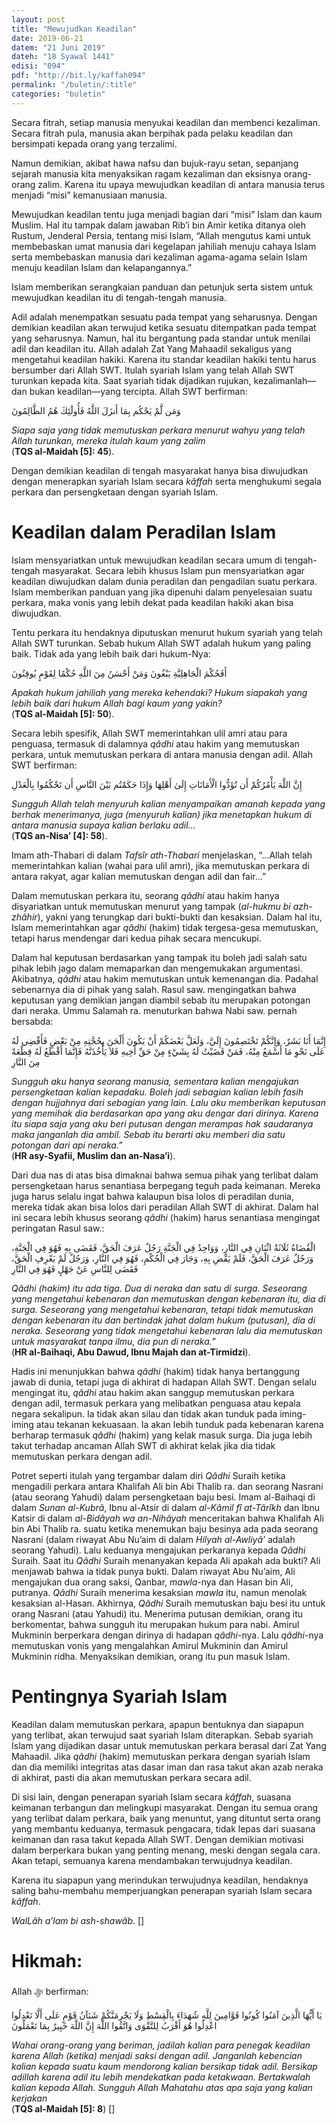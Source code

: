 ```yaml
---
layout: post
title: "Mewujudkan Keadilan"
date: 2019-06-21
datem: "21 Juni 2019"
dateh: "18 Syawal 1441"
edisi: "094"
pdf: "http://bit.ly/kaffah094"
permalink: "/buletin/:title"
categories: "buletin"
---
```


Secara fitrah, setiap manusia menyukai keadilan dan membenci kezaliman. Secara fitrah pula, manusia akan berpihak pada pelaku keadilan dan bersimpati kepada orang yang terzalimi.

Namun demikian, akibat hawa nafsu dan bujuk-rayu setan, sepanjang sejarah manusia kita menyaksikan ragam kezaliman dan eksisnya orang-orang zalim. Karena itu upaya mewujudkan keadilan di antara manusia terus menjadi “misi” kemanusiaan manusia.

Mewujudkan keadilan tentu juga menjadi bagian dari “misi” Islam dan kaum Muslim. Hal itu tampak dalam jawaban Rib’i bin Amir ketika ditanya oleh Rustum, Jenderal Persia, tentang misi Islam, “Allah mengutus kami untuk membebaskan umat manusia dari kegelapan jahiliah menuju cahaya Islam serta membebaskan manusia dari kezaliman agama-agama selain Islam menuju keadilan Islam dan kelapangannya.”

Islam memberikan serangkaian panduan dan petunjuk serta sistem untuk mewujudkan keadilan itu di tengah-tengah manusia.

Adil adalah menempatkan sesuatu pada tempat yang seharusnya. Dengan demikian keadilan akan terwujud ketika sesuatu ditempatkan pada tempat yang seharusnya. Namun, hal itu bergantung pada standar untuk menilai adil dan keadilan itu. Allah adalah Zat Yang Mahaadil sekaligus yang mengetahui keadilan hakiki. Karena itu standar keadilan hakiki tentu harus bersumber dari Allah SWT. Itulah syariah Islam yang telah Allah SWT turunkan kepada kita. Saat syariah tidak dijadikan rujukan, kezalimanlah—dan bukan keadilan—yang tercipta. Allah SWT berfirman:

<p class="text-right-arabic">
وَمَن لَّمْ يَحْكُم بِمَا أَنزَلَ اللَّهُ فَأُولَٰئِكَ هُمُ الظَّالِمُونَ
</p>

<p class="text-right-arti">
<i>Siapa saja yang tidak memutuskan perkara menurut wahyu yang telah Allah turunkan, mereka itulah kaum yang zalim</i><br>
(<b>TQS al-Maidah [5]: 45</b>).
</p>

Dengan demikian keadilan di tengah masyarakat hanya bisa diwujudkan dengan menerapkan syariah Islam secara *kâffah* serta menghukumi segala perkara dan persengketaan dengan syariah Islam.

# Keadilan dalam Peradilan Islam

Islam mensyariatkan untuk mewujudkan keadilan secara umum di tengah-tengah masyarakat. Secara lebih khusus Islam pun mensyariatkan agar keadilan diwujudkan dalam dunia peradilan dan pengadilan suatu perkara. Islam memberikan panduan yang jika dipenuhi dalam penyelesaian suatu perkara, maka vonis yang lebih dekat pada keadilan hakiki akan bisa diwujudkan.

Tentu perkara itu hendaknya diputuskan menurut hukum syariah yang telah Allah SWT turunkan. Sebab hukum Allah SWT adalah hukum yang paling baik. Tidak ada yang lebih baik dari hukum-Nya:

<p class="text-right-arabic">
أَفَحُكْمَ الْجَاهِلِيَّةِ يَبْغُونَ وَمَنْ أَحْسَنُ مِنَ اللَّهِ حُكْمًا لِقَوْمٍ يُوقِنُونَ
</p>

<p class="text-right-arti">
<i>Apakah hukum jahiliah yang mereka kehendaki? Hukum siapakah yang lebih baik dari hukum Allah bagi kaum yang yakin?</i><br>
(<b>TQS al-Maidah [5]: 50</b>).
</p>

Secara lebih spesifik, Allah SWT memerintahkan ulil amri atau para penguasa, termasuk di dalamnya *qâdhi* atau hakim yang memutuskan perkara, untuk memutuskan perkara di antara manusia dengan adil. Allah SWT berfirman:

<p class="text-right-arabic">
إِنَّ اللَّهَ يَأْمُرُكُمْ أَن تُؤَدُّوا الْأَمَانَاتِ إِلَىٰ أَهْلِهَا وَإِذَا حَكَمْتُم بَيْنَ النَّاسِ أَن تَحْكُمُوا بِالْعَدْلِ
</p>

<p class="text-right-arti">
<i>Sungguh Allah telah menyuruh kalian menyampaikan amanah kepada yang berhak menerimanya, juga (menyuruh kalian) jika menetapkan hukum di antara manusia supaya kalian berlaku adil…</i><br>
(<b>TQS an-Nisa’ [4]: 58</b>).
</p>

Imam ath-Thabari di dalam *Tafsîr ath-Thabari* menjelaskan, “…Allah telah memerintahkan kalian (wahai para ulil amri), jika memutuskan perkara di antara rakyat, agar kalian memutuskan dengan adil dan fair…”

Dalam memutuskan perkara itu, seorang *qâdhi* atau hakim hanya disyariatkan untuk memutuskan menurut yang tampak (*al-hukmu bi azh-zhâhir*), yakni yang terungkap dari bukti-bukti dan kesaksian. Dalam hal itu, Islam memerintahkan agar *qâdhi* (hakim) tidak tergesa-gesa memutuskan, tetapi harus mendengar dari kedua pihak secara mencukupi.

Dalam hal keputusan berdasarkan yang tampak itu boleh jadi salah satu pihak lebih jago dalam memaparkan dan mengemukakan argumentasi. Akibatnya, *qâdhi* atau hakim memutuskan untuk kemenangan dia. Padahal sebenarnya dia di pihak yang salah. Rasul saw. mengingatkan bahwa keputusan yang demikian jangan diambil sebab itu merupakan potongan dari neraka. Ummu Salamah ra. menuturkan bahwa Nabi saw. pernah bersabda:

<p class="text-right-arabic">
إِنَّمَا أَنَا بَشَرٌ، وَإِنَّكُمْ تَخْتَصِمُونَ إِلَيَّ، وَلَعَلَّ بَعْضَكُمْ أَنْ يَكُونَ أَلْحَنَ بِحُجَّتِهِ مِنْ بَعْضٍ فَأَقْضِي لَهُ عَلَى نَحْوِ مَا أَسْمَعُ مِنْهُ، فَمَنْ قَضَيْتُ لَهُ بِشَيْءٍ مِنْ حَقِّ أَخِيهِ فَلاَ يَأْخُذَنَّهُ فَإِنَّمَا أَقْطَعُ لَهُ قِطْعَةً مِنَ النَّارِ
</p>

<p class="text-right-arti">
<i>Sungguh aku hanya seorang manusia, sementara kalian mengajukan persengketaan kalian kepadaku. Boleh jadi sebagian kalian lebih fasih dengan hujjahnya dari sebagian yang lain. Lalu aku memberikan keputusan yang memihak dia berdasarkan apa yang aku dengar dari dirinya. Karena itu siapa saja yang aku beri putusan dengan merampas hak saudaranya maka janganlah dia ambil. Sebab itu berarti aku memberi dia satu potongan dari api neraka.”</i><br>
(<b>HR asy-Syafii, Muslim dan an-Nasa’i</b>).
</p>

Dari dua nas di atas bisa dimaknai bahwa semua pihak yang terlibat dalam persengketaan harus senantiasa berpegang teguh pada keimanan. Mereka juga harus selalu ingat bahwa kalaupun bisa lolos di peradilan dunia, mereka tidak akan bisa lolos dari peradilan Allah SWT di akhirat. Dalam hal ini secara lebih khusus seorang *qâdhi* (hakim) harus senantiasa mengingat peringatan Rasul saw.:

<p class="text-right-arabic">
الْقُضَاةُ ثَلَاثَةٌ اثْنَانِ فِي النَّارِ، وَوَاحِدٌ فِي الْجَنَّةِ رَجُلٌ عَرَفَ الْحَقَّ، فَقَضَى بِهِ فَهُوَ فِي الْجَنَّةِ، وَرَجُلٌ عَرَفَ الْحَقَّ، فَلَمْ يَقْضِ بِهِ، وَجَارَ فِي الْحُكْمِ، فَهُوَ فِي النَّارِ، وَرَجُلٌ لَمْ يَعْرِفِ الْحَقَّ، فَقَضَى لِلنَّاسِ عَنْ جَهْلٍ فَهُوَ فِي النَّارِ
</p>

<p class="text-right-arti">
<i>Qâdhi (hakim) itu ada tiga. Dua di neraka dan satu di surga. Seseorang yang mengetahui kebenaran dan memutuskan dengan kebenaran itu, dia di surga. Seseorang yang mengetahui kebenaran, tetapi tidak memutuskan dengan kebenaran itu dan bertindak jahat dalam hukum (putusan), dia di neraka. Seseorang yang tidak mengetahui kebenaran lalu dia memutuskan untuk masyarakat tanpa ilmu, dia pun di neraka.”</i><br>
(<b>HR al-Baihaqi, Abu Dawud, Ibnu Majah dan at-Tirmidzi</b>).
</p>

Hadis ini menunjukkan bahwa *qâdhi* (hakim) tidak hanya bertanggung jawab di dunia, tetapi juga di akhirat di hadapan Allah SWT. Dengan selalu mengingat itu, *qâdhi* atau hakim akan sanggup memutuskan perkara dengan adil, termasuk perkara yang melibatkan penguasa atau kepala negara sekalipun. Ia tidak akan silau dan tidak akan tunduk pada iming-iming atau tekanan kekuasaan. Ia akan lebih tunduk pada kebenaran karena berharap termasuk *qâdhi* (hakim) yang kelak masuk surga. Dia juga lebih takut terhadap ancaman Allah SWT di akhirat kelak jika dia tidak memutuskan perkara dengan adil.

Potret seperti itulah yang tergambar dalam diri *Qâdhi* Suraih ketika mengadili perkara antara Khalifah Ali bin Abi Thalib ra. dan seorang Nasrani (atau seorang Yahudi) dalam persengketaan baju besi. Imam al-Baihaqi di dalam *Sunan al-Kubrâ*, Ibnu al-Atsir di dalam *al-Kâmil fî at-Târîkh* dan Ibnu Katsir di dalam *al-Bidâyah wa an-Nihâyah* menceritakan bahwa Khalifah Ali bin Abi Thalib ra. suatu ketika menemukan baju besinya ada pada seorang Nasrani (dalam riwayat Abu Nu’aim di dalam *Hilyah al-Awliyâ’* adalah seorang Yahudi). Lalu keduanya mengajukan perkaranya kepada *Qâdhi* Suraih. Saat itu *Qâdhi* Suraih menanyakan kepada Ali apakah ada bukti? Ali menjawab bahwa ia tidak punya bukti. Dalam riwayat Abu Nu’aim, Ali mengajukan dua orang saksi, Qanbar, *mawla*-nya dan Hasan bin Ali, putranya. *Qâdhi* Suraih menerima kesaksian *mawla* itu, namun menolak kesaksian al-Hasan. Akhirnya, *Qâdhi* Suraih memutuskan baju besi itu untuk orang Nasrani (atau Yahudi) itu. Menerima putusan demikian, orang itu berkomentar, bahwa sungguh itu merupakan hukum para nabi. Amirul Mukminin berperkara dengan dirinya di hadapan *qâdhi*-nya. Lalu *qâdhi*-nya memutuskan vonis yang mengalahkan Amirul Mukminin dan Amirul Mukminin ridha. Menyaksikan demikian, orang itu pun masuk Islam.

# Pentingnya Syariah Islam

Keadilan dalam memutuskan perkara, apapun bentuknya dan siapapun yang terlibat, akan terwujud saat syariah Islam diterapkan. Sebab syariah Islam yang dijadikan dasar untuk memutuskan perkara berasal dari Zat Yang Mahaadil. Jika *qâdhi* (hakim) memutuskan perkara dengan syariah Islam dan dia memiliki integritas atas dasar iman dan rasa takut akan azab neraka di akhirat, pasti dia akan memutuskan perkara secara adil.

Di sisi lain, dengan penerapan syariah Islam secara *kâffah*, suasana keimanan terbangun dan melingkupi masyarakat. Dengan itu semua orang yang terlibat dalam perkara, baik yang menuntut, yang dituntut serta orang yang membantu keduanya, termasuk pengacara, tidak lepas dari suasana keimanan dan rasa takut kepada Allah SWT. Dengan demikian motivasi dalam berperkara bukan yang penting menang, meski dengan segala cara. Akan tetapi, semuanya karena mendambakan terwujudnya keadilan.

Karena itu siapapun yang merindukan terwujudnya keadilan, hendaknya saling bahu-membahu memperjuangkan penerapan syariah Islam secara *kâffah*.

*WalLâh a’lam bi ash-shawâb*. []




<!-- HIKMAH -->
<div class="card mt-5">
<div class="card-header">
<h1>Hikmah:</h1>
</div>

<div class="card-body">
<p class="text-center">
Allah ﷻ  berfirman:
</p>

<p class="text-center-arabic">
يَا أَيُّهَا الَّذِينَ آمَنُوا كُونُوا قَوَّامِينَ لِلَّهِ شُهَدَاءَ بِالْقِسْطِ وَلَا يَجْرِمَنَّكُمْ شَنَآنُ قَوْمٍ عَلَى أَلَّا تَعْدِلُوا اعْدِلُوا هُوَ أَقْرَبُ لِلتَّقْوَى وَاتَّقُوا اللَّهَ إِنَّ اللَّهَ خَبِيرٌ بِمَا تَعْمَلُونَ
</p>

<p class="text-center">
<i>
Wahai orang-orang yang beriman, jadilah kalian para penegak keadilan karena Allah (ketika) menjadi saksi dengan adil. Janganlah kebencian kalian kepada suatu kaum mendorong kalian bersikap tidak adil. Bersikap adillah karena adil itu lebih mendekatkan pada ketakwaan. Bertakwalah kalian kepada Allah. Sungguh Allah Mahatahu atas apa saja yang kalian kerjakan
</i><br>
(<b>TQS al-Maidah [5]: 8</b>) []
</p>
</div>
</div>
<!-- END HIKMAH -->
